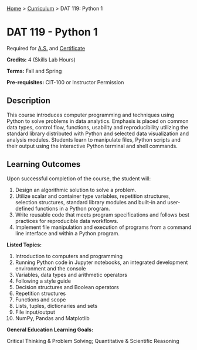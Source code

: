 [Home](../) > [Curriculum](index.html) > DAT 119: Python 1

# DAT 119 - Python 1

Required for [A.S.](as_curriculum.md) and [Certificate](cert_curriculum.md)

**Credits:** 4 (Skills Lab Hours)

**Terms:** Fall and Spring

**Pre-requisites:** CIT-100 or Instructor Permission

## Description

This course introduces computer programming and techniques using Python to solve problems in data analytics. Emphasis is placed on common data types, control flow, functions, usability and reproducibility utilizing the standard library distributed with Python and selected data visualization and analysis modules. Students learn to manipulate files, Python scripts and their output using the interactive Python terminal and shell commands.


## Learning Outcomes

Upon successful completion of the course, the student will:

1. Design an algorithmic solution to solve a problem.
2. Utilize scalar and container type variables, repetition structures, selection structures, standard library modules and built-in and user-defined functions in a Python program.
3. Write reusable code that meets program specifications and follows best practices for reproducible data workflows.
4. Implement file manipulation and execution of programs from a command line interface and within a Python program.


**Listed Topics:**

1. Introduction to computers and programming
2. Running Python code in Jupyter notebooks, an integrated development environment and the console
3. Variables, data types and arithmetic operators
4. Following a style guide
5. Decision structures and Boolean operators
6. Repetition structures
7. Functions and scope
8. Lists, tuples, dictionaries and sets
9. File input/output
10. NumPy, Pandas and Matplotlib


**General Education Learning Goals:**

Critical Thinking & Problem Solving; Quantitative & Scientific Reasoning